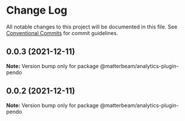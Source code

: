 # Change Log

All notable changes to this project will be documented in this file.
See [Conventional Commits](https://conventionalcommits.org) for commit guidelines.

## 0.0.3 (2021-12-11)

**Note:** Version bump only for package @matterbeam/analytics-plugin-pendo





## 0.0.2 (2021-12-11)

**Note:** Version bump only for package @matterbeam/analytics-plugin-pendo
